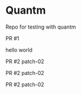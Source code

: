 # Quantm

Repo for testing with quantm

PR #1

hello
world

PR #2
patch-02

PR #2
patch-02

PR #2
patch-02
